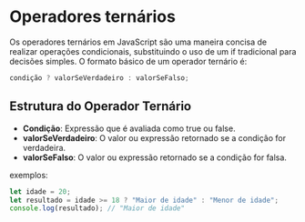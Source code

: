 # Operadores ternários

Os operadores ternários em JavaScript são uma maneira concisa de realizar operações condicionais, substituindo o uso de um if tradicional para decisões simples. O formato básico de um operador ternário é:

```js
condição ? valorSeVerdadeiro : valorSeFalso;
```

## Estrutura do Operador Ternário

- **Condição**: Expressão que é avaliada como true ou false.
- **valorSeVerdadeiro**: O valor ou expressão retornado se a condição for verdadeira.
- **valorSeFalso**: O valor ou expressão retornado se a condição for falsa.

exemplos:

```js
let idade = 20;
let resultado = idade >= 18 ? "Maior de idade" : "Menor de idade";
console.log(resultado); // "Maior de idade"
```
